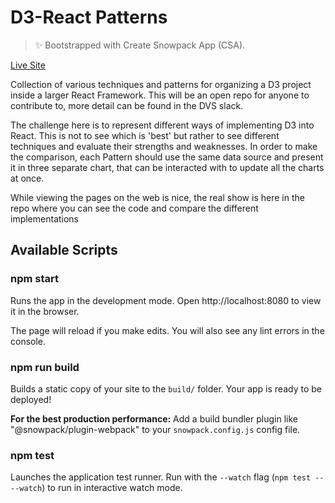 # D3-React Patterns

> ✨ Bootstrapped with Create Snowpack App (CSA).

[Live Site](https://lloydrichards.github.io/D3-React-Patterns/)

Collection of various techniques and patterns for organizing a D3 project inside a larger React Framework. This will be an open repo for anyone to contribute to, more detail can be found in the DVS slack.

The challenge here is to represent different ways of implementing D3 into React. This is not to see which is 'best' but rather to see different techniques and evaluate their strengths and weaknesses. In order to make the comparison, each Pattern should use the same data source and present it in three separate chart, that can be interacted with to update all the charts at once.

While viewing the pages on the web is nice, the real show is here in the repo where you can see the code and compare the different implementations

## Available Scripts

### npm start

Runs the app in the development mode.
Open http://localhost:8080 to view it in the browser.

The page will reload if you make edits.
You will also see any lint errors in the console.

### npm run build

Builds a static copy of your site to the `build/` folder.
Your app is ready to be deployed!

**For the best production performance:** Add a build bundler plugin like "@snowpack/plugin-webpack" to your `snowpack.config.js` config file.

### npm test

Launches the application test runner.
Run with the `--watch` flag (`npm test -- --watch`) to run in interactive watch mode.
